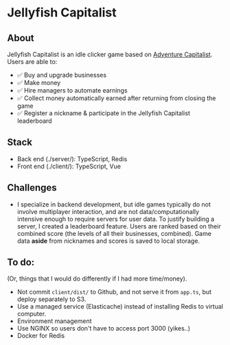 # Jellyfish Capitalist

## About

Jellyfish Capitalist is an idle clicker game based on [Adventure Capitalist](https://en.wikipedia.org/wiki/AdVenture_Capitalist). Users are able to:

- ✅ Buy and upgrade businesses
- ✅ Make money
- ✅ Hire managers to automate earnings
- ✅ Collect money automatically earned after returning from closing the game
- ✅ Register a nickname & participate in the Jellyfish Capitalist leaderboard

## Stack

- Back end (./server/): TypeScript, Redis
- Front end (./client/): TypeScript, Vue

## Challenges

- I specialize in backend development, but idle games typically do not involve multiplayer interaction, and are not data/computationally intensive enough to require servers for user data. To justify building a server, I created a leaderboard feature. Users are ranked based on their combined score (the levels of all their businesses, combined). Game data **aside** from nicknames and scores is saved to local storage.

## To do:
(Or, things that I would do differently if I had more time/money).

- Not commit `client/dist/` to Github, and not serve it from `app.ts`, but deploy separately to S3.
- Use a managed service (Elasticache) instead of installing Redis to virtual computer.
- Environment management
- Use NGINX so users don't have to access port 3000 (yikes..)
- Docker for Redis
